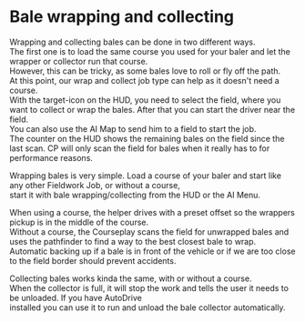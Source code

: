 # Bale wrapping and collecting
  
Wrapping and collecting bales can be done in two different ways.  
The first one is to load the same course you used for your baler and let the wrapper or collector run that course.  
However, this can be tricky, as some bales love to roll or fly off the path.  
At this point, our wrap and collect job type can help as it doesn't need a course.  
With the target-icon on the HUD, you need to select the field, where you want to collect or wrap the bales. After that you can start the driver near the field.  
You can also use the AI Map to send him to a field to start the job.  
The counter on the HUD shows the remaining bales on the field since the last scan. CP will only scan the field for bales when it really has to for performance reasons.  

  
Wrapping bales is very simple. Load a course of your baler and start like any other Fieldwork Job, or without a course,  
start it with bale wrapping/collecting from the HUD or the AI Menu.  

  
When using a course, the helper drives with a preset offset so the wrappers pickup is in the middle of the course.  
Without a course, the Courseplay scans the field for unwrapped bales and uses the pathfinder to find a way to the best closest bale to wrap.  
Automatic backing up if a bale is in front of the vehicle or if we are too close to the field border should prevent accidents.  

  
Collecting bales works kinda the same, with or without a course.  
When the collector is full, it will stop the work and tells the user it needs to be unloaded. If you have AutoDrive  
installed you can use it to run and unload the bale collector automatically.  
